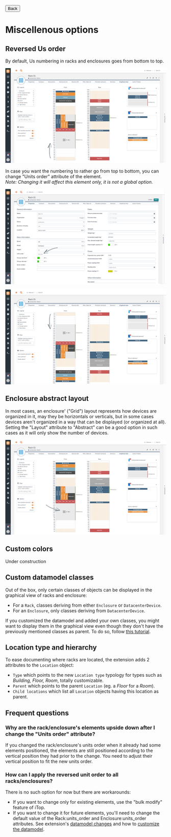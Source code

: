 <button onclick="history.back()">Back</button>

# Miscellenous options

## Reversed Us order

By default, Us numbering in racks and enclosures goes from bottom to top.

![](../img/feat--reversed-us-order--01.png "Regular Us numbering")

In case you want the numbering to rather go from top to bottom, you can change "Units order" attribute of the element. \
_Note: Changing it will affect this element only, it is not a global option._

![](../img/feat--reversed-us-order--02.png "Change option")

![](../img/feat--reversed-us-order--03.png "Reversed Us numbering")

## Enclosure abstract layout

In most cases, an enclosure' ("Grid") layout represents how devices are organized in it, may they be horizontals or verticals, but in some cases devices aren't organized in a way that can be displayed (or organized at all). Setting the "Layout" attribute to "Abstract" can be a good option in such cases as it will only show the number of devices.

![](../img/feat--enclosure-abstract-layout.png "Abstract layout")

## Custom colors
Under construction

## Custom datamodel classes

Out of the box, only certain classes of objects can be displayed in the graphical view of racks and enclosure:

  * For a `Rack`, classes deriving from either `Enclosure` or `DatacenterDevice`.
  * For an `Enclosure`, only classes deriving from `DatacenterDevice`.

If you customized the datamodel and added your own classes, you might want to display them in the graphical view even though they don't have the previously mentioned classes as parent. To do so, follow [this tutorial](../tutorials/custom-datamodel-classes.md).

## Location type and hierarchy

To ease documenting where racks are located, the extension adds 2 attributes to the `Location` object:

  * `Type` which points to the new `Location type` typology for types such as _Building, Floor, Room_, totally customizable.
  * `Parent` which points to the parent `Location` (eg. a _Floor_ for a _Room_).
  * `Child locations` which list all `Location` objects having this location as parent.


## Frequent questions

### Why are the rack/enclosure's elements upside down after I change the "Units order" attribute?
If you changed the rack/enclosure's units order when it already had some elements positioned, the elements are still positioned according to the vertical position they had prior to the change. You need to adjust their vertical position to fit the new units order.

### How can I apply the reversed unit order to all racks/enclosures?
There is no such option for now but there are workarounds:

  * If you want to change only for existing elements, use the "bulk modify" feature of iTop.
  * If you want to change it for future elements, you'll need to change the default value of the Rack:units_order and Enclosure:units_order attributes. See extension's [datamodel changes](../configuration/datamodel-changes.md) and how to [customize the datamodel](https://www.itophub.io/wiki/page?id=latest%3Acustomization%3Astart#by_writing_your_own_extension).
  
